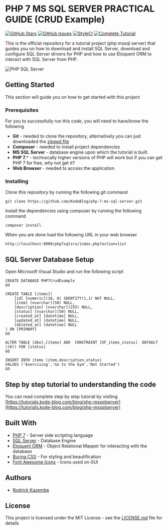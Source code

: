# PHP 7 MS SQL SERVER PRACTICAL GUIDE (CRUD Example)
[![GitHub Stars](https://img.shields.io/github/stars/KodeBlog/php-7-ms-sql-server.svg)](https://github.com/KodeBlog/php-7-ms-sql-server/stargazers) [![GitHub Issues](https://img.shields.io/github/issues/KodeBlog/php-7-ms-sql-server.svg)](https://github.com/KodeBlog/php-7-ms-sql-server/issues) [![StyleCI](https://styleci.io/repos/85428592/shield?branch=master)](https://styleci.io/repos/85428592) [![Complete Tutorial](https://img.shields.io/badge/tutorial-read-green.svg)](https://tutorials.kode-blog.com/blog/php-mssqlserver)

This is the official repository for a tutorial project (php mssql server) that guides you on how to download and install SQL Server, download and configure SQL Server drivers for PHP and how to use Eloquent ORM to interact with SQL Server from PHP.

![PHP SQL Server](https://cdn2.kode-blog.com/images/blog/php_mssql_list.png)

## Getting Started
This section will guide you on how to get started with this project

### Prerequisites

For you to successfully run this code, you will need to have/know the following

- **Git** - needed to clone the repository, alternatively you can just downloaded the [zipped file](https://github.com/KodeBlog/php-7-ms-sql-server/archive/master.zip)
- **Composer** - needed to install project dependencies
- **MS SQL Server** - database engine upon which the tutorial is built.
- **PHP 7.*** - technocally higher versions of PHP will work but if you can get PHP 7 for free, why not get it?
- **Web Browser** - needed to access the application


### Installing

Clone this repository by running the following git command

```
git clone https://github.com/KodeBlog/php-7-ms-sql-server.git 
```

Install the dependencies using composer by running the following command

```
composer install
```

When you are done load the following URL in your web browser

```
http://localhost:8000/php7sqlsrv/index.php?action=list
```

## SQL Server Database Setup

Open Microsoft Visual Studio and run the following script

	CREATE DATABASE PHP7CrudExample
	GO
	
	CREATE TABLE [items](
	    [id] [numeric](18, 0) IDENTITY(1,1) NOT NULL,
	    [item] [nvarchar](50) NULL,
	    [description] [nvarchar](255) NULL,
	    [status] [nvarchar](50) NULL,
	    [created_at] [datetime] NULL,
	    [updated_at] [datetime] NULL,
	    [deleted_at] [datetime] NULL
	) ON [PRIMARY]
	GO
	
	ALTER TABLE [dbo].[items] ADD  CONSTRAINT [DF_items_status]  DEFAULT ((0)) FOR [status]
	GO
	
	INSERT INTO items (item,description,status)
	VALUES ('Exercising','Go to the Gym','Not Started')
	GO

## Step by step tutorial to understanding the code

You can read  complete step by step tutorial by visiting [https://tutorials.kode-blog.com/blog/php-mssqlserver](https://tutorials.kode-blog.com/blog/php-mssqlserver) 

## Built With

* [PHP 7](http://php.net/) - Server side scripting language
* [SQL Server](https://www.microsoft.com/en-us/sql-server/sql-server-editions-express) - Database Engine
* [Eloquent ORM](https://packagist.org/packages/illuminate/database) - Object Relational Mapper for interacting with the database
* [Burma CSS](http://bulma.io) - For styling and beautification
* [Font Awesome Icons](http://fontawesome.io) - Icons used on GUI

## Authors

* [Rodrick Kazembe](https://twitter.com/KazembeRodrick "Rodrick Kazembe")

## License

This project is licensed under the MIT License - see the [LICENSE.md](LICENSE.md) file for details

